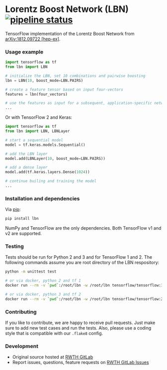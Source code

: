 # Lorentz Boost Network (LBN) [![pipeline status](https://git.rwth-aachen.de/3pia/lbn/badges/master/pipeline.svg)](https://git.rwth-aachen.de/3pia/lbn/pipelines)

TensorFlow implementation of the Lorentz Boost Network from [arXiv:1812.09722 [hep-ex]](https://arxiv.org/abs/1812.09722).


### Usage example

```python
import tensorflow as tf
from lbn import LBN

# initialize the LBN, set 10 combinations and pairwise boosting
lbn = LBN(10, boost_mode=LBN.PAIRS)

# create a feature tensor based on input four-vectors
features = lbn(four_vectors)

# use the features as input for a subsequent, application-specific network
...
```

Or with TensorFlow 2 and Keras:

```python
import tensorflow as tf
from lbn import LBN, LBNLayer

# start a sequential model
model = tf.keras.models.Sequential()

# add the LBN layer
model.add(LBNLayer(10, boost_mode=LBN.PAIRS))

# add a dense layer
model.add(tf.keras.layers.Dense(1024))

# continue builing and training the model
...
```


### Installation and dependencies

Via [pip](https://pypi.python.org/pypi/lbn):

```bash
pip install lbn
```

NumPy and TensorFlow are the only dependencies. Both TensorFlow v1 and v2 are supported.


### Testing

Tests should be run for Python 2 and 3 and for TensorFlow 1 and 2. The following commands assume you are root directory of the LBN respository:

```bash
python -m unittest test

# or via docker, python 2 and tf 1
docker run --rm -v `pwd`:/root/lbn -w /root/lbn tensorflow/tensorflow:1.13.1 python -m unittest test

# or via docker, python 3 and tf 2
docker run --rm -v `pwd`:/root/lbn -w /root/lbn tensorflow/tensorflow:2.0.0a0-py3 python -m unittest test
```


### Contributing

If you like to contribute, we are happy to receive pull requests. Just make sure to add new test cases and run the tests. Also, please use a coding style that is compatible with our `.flake8` config.


### Development

- Original source hosted at [RWTH GitLab](https://git.rwth-aachen.de/3pia/lbn)
- Report issues, questions, feature requests on [RWTH GitLab Issues](https://git.rwth-aachen.de/3pia/lbn/issues)
